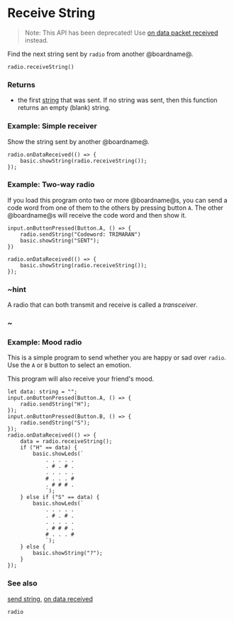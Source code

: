# Receive String

> Note: This API has been deprecated! Use [on data packet received](/reference/radio/on-data-packet-received) instead.

Find the next string sent by `radio` from another @boardname@.

```sig
radio.receiveString()
```

### Returns

* the first [string](/reference/types/string) that was sent. If no
  string was sent, then this function returns an empty (blank) string.

### Example: Simple receiver

Show the string sent by another @boardname@.

```blocks
radio.onDataReceived(() => {
    basic.showString(radio.receiveString());
});
```

### Example: Two-way radio

If you load this program onto two or more @boardname@s, you can send a code word from one of them to the others by pressing button `A`.
The other @boardname@s will receive the code word and then show it.

```blocks
input.onButtonPressed(Button.A, () => {
    radio.sendString("Codeword: TRIMARAN")
    basic.showString("SENT");
})

radio.onDataReceived(() => {
    basic.showString(radio.receiveString());
});
```

### ~hint

A radio that can both transmit and receive is called a _transceiver_.

### ~

### Example: Mood radio

This is a simple program to send whether you are happy or sad over ```radio```.
Use the `A` or `B` button to select an emotion.

This program will also receive your friend's mood.

```blocks
let data: string = "";
input.onButtonPressed(Button.A, () => {
    radio.sendString("H");
});
input.onButtonPressed(Button.B, () => {
    radio.sendString("S");
});
radio.onDataReceived(() => {
    data = radio.receiveString();
    if ("H" == data) {
        basic.showLeds(`
            . . . . .
            . # . # .
            . . . . .
            # . . . #
            . # # # .
            `);
    } else if ("S" == data) {
        basic.showLeds(`
            . . . . .
            . # . # .
            . . . . .
            . # # # .
            # . . . #
            `);
    } else {
        basic.showString("?");
    }
});
```

### See also

[send string](/reference/radio/send-string), [on data received](/reference/radio/on-data-received)

```package
radio
```
